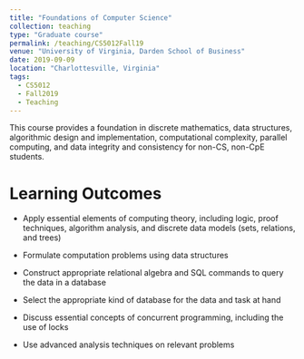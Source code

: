```yaml
---
title: "Foundations of Computer Science"
collection: teaching
type: "Graduate course"
permalink: /teaching/CS5012Fall19
venue: "University of Virginia, Darden School of Business"
date: 2019-09-09
location: "Charlottesville, Virginia"
tags:
  - CS5012
  - Fall2019
  - Teaching
---
```


This course provides a foundation in discrete mathematics, data structures, algorithmic design and implementation, computational complexity, parallel computing, and data integrity and consistency for non-CS, non-CpE students.

Learning Outcomes
======
- Apply essential elements of computing theory, including logic, proof techniques, algorithm analysis, and discrete data models (sets, relations, and trees) 

- Formulate computation problems using data structures

- Construct appropriate relational algebra and SQL commands to query the data in a database

- Select the appropriate kind of database for the data and task at hand

- Discuss essential concepts of concurrent programming, including the use of locks

- Use advanced analysis techniques on relevant problems


